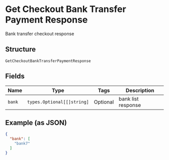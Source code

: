 
# Get Checkout Bank Transfer Payment Response

Bank transfer checkout response

## Structure

`GetCheckoutBankTransferPaymentResponse`

## Fields

| Name | Type | Tags | Description |
|  --- | --- | --- | --- |
| `bank` | `types.Optional[[]string]` | Optional | bank list response |

## Example (as JSON)

```json
{
  "bank": [
    "bank7"
  ]
}
```

